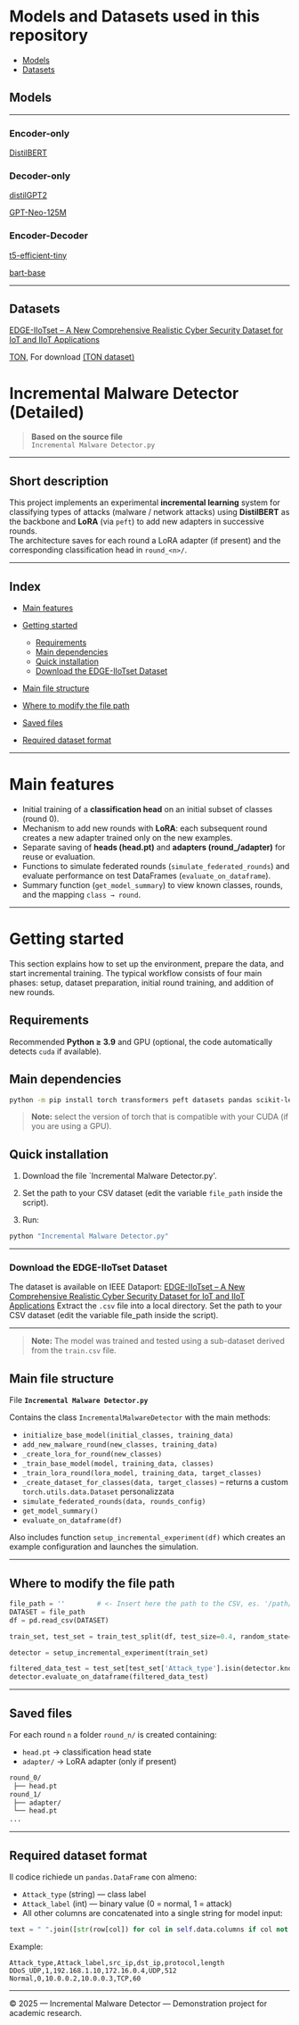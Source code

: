 
# Models and Datasets used in this repository
- [Models](#models)  
- [Datasets](#datasets)

## Models
---
### Encoder-only
[DistilBERT](https://huggingface.co/docs/transformers/model_doc/distilbert)

### Decoder-only
[distilGPT2](https://huggingface.co/distilbert/distilgpt2)  
  
[GPT-Neo-125M](https://huggingface.co/EleutherAI/gpt-neo-125m)

### Encoder-Decoder
[t5-efficient-tiny](https://huggingface.co/google/t5-efficient-tiny)  
  
[bart-base](https://huggingface.co/facebook/bart-base)

---
## Datasets
[EDGE-IIoTset – A New Comprehensive Realistic Cyber Security Dataset for IoT and IIoT Applications](https://ieee-dataport.org/documents/edge-iiotset-new-comprehensive-realistic-cyber-security-dataset-iot-and-iiot-applications)  
  
[TON](https://ieee-dataport.org/documents/toniot-datasets#files), For download [(TON dataset)](https://research.unsw.edu.au/projects/toniot-datasets)  



# Incremental Malware Detector (Detailed)

> **Based on the source file**  
> `Incremental Malware Detector.py`

---

## Short description
This project implements an experimental **incremental learning** system for classifying types of attacks (malware / network attacks) using **DistilBERT** as the backbone and **LoRA** (via `peft`) to add new adapters in successive rounds.  
The architecture saves for each round a LoRA adapter (if present) and the corresponding classification head in `round_<n>/`.

---

## Index
- [Main features](#main-features)  
- [Getting started](#getting-started)
  - [Requirements](#requirements)
  - [Main dependencies](#main-dependencies)
  - [Quick installation](#quick-installation)
  - [Download the EDGE-IIoTset Dataset](#download-the-edge-iiotset-dataset)  
  
- [Main file structure](#main-file-structure)  
- [Where to modify the file path](#where-to-modify-the-file-path)  
- [Saved files](#saved-files)  
- [Required dataset format](#required-dataset-format)  

---

# Main features
- Initial training of a **classification head** on an initial subset of classes (round 0).  
- Mechanism to add new rounds with **LoRA**: each subsequent round creates a new adapter trained only on the new examples.  
- Separate saving of **heads (head.pt)** and **adapters (round_<n>/adapter)** for reuse or evaluation.  
- Functions to simulate federated rounds (`simulate_federated_rounds`) and evaluate performance on test DataFrames (`evaluate_on_dataframe`).  
- Summary function (`get_model_summary`) to view known classes, rounds, and the mapping `class → round`.

---

# Getting started
This section explains how to set up the environment, prepare the data, and start incremental training.
The typical workflow consists of four main phases: setup, dataset preparation, initial round training, and addition of new rounds.

## Requirements
Recommended **Python ≥ 3.9** and GPU (optional, the code automatically detects `cuda` if available).

## Main dependencies
```bash
python -m pip install torch transformers peft datasets pandas scikit-learn tqdm numpy
```
> **Note:** select the version of torch that is compatible with your CUDA (if you are using a GPU).

## Quick installation
1. Download the file `Incremental Malware Detector.py'.

2. Set the path to your CSV dataset (edit the variable `file_path` inside the script).

3. Run: 
```bash
python "Incremental Malware Detector.py"
```

---
### Download the EDGE-IIoTset Dataset
The dataset is available on IEEE Dataport:
[EDGE-IIoTset – A New Comprehensive Realistic Cyber Security Dataset for IoT and IIoT Applications](https://ieee-dataport.org/documents/edge-iiotset-new-comprehensive-realistic-cyber-security-dataset-iot-and-iiot-applications)
Extract the `.csv` file into a local directory.
Set the path to your CSV dataset (edit the variable file_path inside the script).

---
> **Note:** The model was trained and tested using a sub-dataset derived from the `train.csv` file.

## Main file structure
File **`Incremental Malware Detector.py`**

Contains the class `IncrementalMalwareDetector` with the main methods:

- `initialize_base_model(initial_classes, training_data)`  
- `add_new_malware_round(new_classes, training_data)`  
- `_create_lora_for_round(new_classes)`  
- `_train_base_model(model, training_data, classes)`  
- `_train_lora_round(lora_model, training_data, target_classes)`  
- `_create_dataset_for_classes(data, target_classes)` – returns a custom `torch.utils.data.Dataset` personalizzata  
- `simulate_federated_rounds(data, rounds_config)`  
- `get_model_summary()`  
- `evaluate_on_dataframe(df)`  

Also includes function `setup_incremental_experiment(df)` which creates an example configuration and launches the simulation.

---

## Where to modify the file path

```python
file_path = ''        # <- Insert here the path to the CSV, es. '/path/to/dataset.csv'
DATASET = file_path
df = pd.read_csv(DATASET)

train_set, test_set = train_test_split(df, test_size=0.4, random_state=42)

detector = setup_incremental_experiment(train_set)

filtered_data_test = test_set[test_set['Attack_type'].isin(detector.known_classes)]
detector.evaluate_on_dataframe(filtered_data_test)
```
---

## Saved files
For each round `n` a folder `round_n/` is created containing:
- `head.pt` → classification head state
- `adapter/` → LoRA adapter (only if present)
```bash
round_0/
 ├── head.pt
round_1/
 ├── adapter/
 └── head.pt
...
```

---

## Required dataset format
Il codice richiede un `pandas.DataFrame` con almeno:
- `Attack_type` (string) — class label
- `Attack_label` (int) — binary value (0 = normal, 1 = attack)
- All other columns are concatenated into a single string for model input:
```python
text = " ".join([str(row[col]) for col in self.data.columns if col not in ['Attack_type', 'Attack_label']])
```

Example:
```csv
Attack_type,Attack_label,src_ip,dst_ip,protocol,length
DDoS_UDP,1,192.168.1.10,172.16.0.4,UDP,512
Normal,0,10.0.0.2,10.0.0.3,TCP,60
```

---

© 2025 — Incremental Malware Detector — Demonstration project for academic research.



